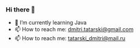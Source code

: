 ### Hi there 👋

- 🌱 I’m currently learning Java
- 📫 How to reach me: dmitri.tatarski@gmail.com
- 📫 How to reach me: tatarski_dmitri@mail.ru

